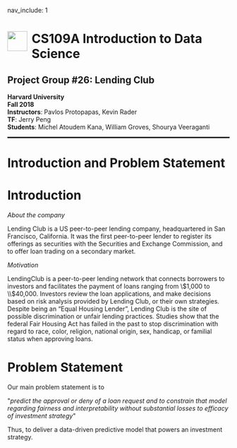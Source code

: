 nav_include: 1
# <img style="float: left; padding-right: 10px; width: 45px" src="https://raw.githubusercontent.com/Harvard-IACS/2018-CS109A/master/content/styles/iacs.png"> CS109A Introduction to Data Science 

## Project Group #26: Lending Club


**Harvard University**<br/>
**Fall 2018**<br/>
**Instructors**: Pavlos Protopapas, Kevin Rader<br/>
**TF**: Jerry Peng<br/>
**Students**: Michel Atoudem Kana, William Groves, Shourya Veeraganti

<hr style="height:2pt">



# Introduction and Problem Statement

# Introduction

$About$ $the$ $company$

Lending Club is a US peer-to-peer lending company, headquartered in San Francisco, California. It was the first peer-to-peer lender to register its offerings as securities with the Securities and Exchange Commission, and to offer loan trading on a secondary market.


$Motivation$

LendingClub is a peer-to-peer lending network that connects borrowers to investors and facilitates the payment of loans ranging from \\$1,000 to \\$40,000. Investors review the loan applications, and make decisions based on risk analysis provided by Lending Club, or their own strategies. Despite being an “Equal Housing Lender”, Lending Club is the site of possible discrimination or unfair lending practices. Studies show that the federal Fair Housing Act has failed in the past to stop discrimination with regard to race, color, religion, national origin, sex, handicap, or familial status when approving loans.


# Problem Statement

Our main problem statement is to 

"*predict the approval or deny of a loan request and to constrain that model regarding fairness and interpretability without substantial losses to efficacy of investment strategy*"

Thus, to deliver a data-driven predictive model that powers an investment strategy.
